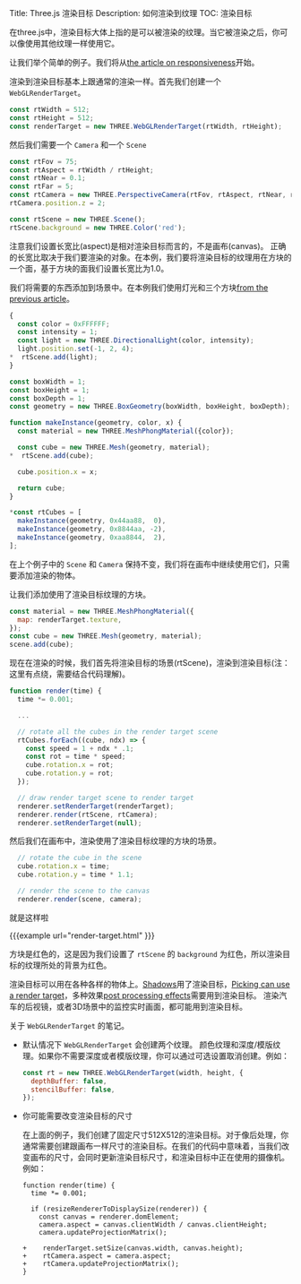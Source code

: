 Title: Three.js 渲染目标
Description: 如何渲染到纹理
TOC: 渲染目标

在three.js中，渲染目标大体上指的是可以被渲染的纹理。当它被渲染之后，你可以像使用其他纹理一样使用它。

让我们举个简单的例子。我们将从[the article on responsiveness](responsive.html)开始。

渲染到渲染目标基本上跟通常的渲染一样。首先我们创建一个 `WebGLRenderTarget`。

```js
const rtWidth = 512;
const rtHeight = 512;
const renderTarget = new THREE.WebGLRenderTarget(rtWidth, rtHeight);
```

然后我们需要一个 `Camera`  和一个 `Scene`

```js
const rtFov = 75;
const rtAspect = rtWidth / rtHeight;
const rtNear = 0.1;
const rtFar = 5;
const rtCamera = new THREE.PerspectiveCamera(rtFov, rtAspect, rtNear, rtFar);
rtCamera.position.z = 2;

const rtScene = new THREE.Scene();
rtScene.background = new THREE.Color('red');
```

注意我们设置长宽比(aspect)是相对渲染目标而言的，不是画布(canvas)。
正确的长宽比取决于我们要渲染的对象。在本例，我们要将渲染目标的纹理用在方块的一个面，基于方块的面我们设置长宽比为1.0。

我们将需要的东西添加到场景中。在本例我们使用灯光和三个方块[from the previous article](responsive.html)。

```js
{
  const color = 0xFFFFFF;
  const intensity = 1;
  const light = new THREE.DirectionalLight(color, intensity);
  light.position.set(-1, 2, 4);
*  rtScene.add(light);
}

const boxWidth = 1;
const boxHeight = 1;
const boxDepth = 1;
const geometry = new THREE.BoxGeometry(boxWidth, boxHeight, boxDepth);

function makeInstance(geometry, color, x) {
  const material = new THREE.MeshPhongMaterial({color});

  const cube = new THREE.Mesh(geometry, material);
*  rtScene.add(cube);

  cube.position.x = x;

  return cube;
}

*const rtCubes = [
  makeInstance(geometry, 0x44aa88,  0),
  makeInstance(geometry, 0x8844aa, -2),
  makeInstance(geometry, 0xaa8844,  2),
];
```

在上个例子中的 `Scene` 和 `Camera` 保持不变，我们将在画布中继续使用它们，只需要添加渲染的物体。

让我们添加使用了渲染目标纹理的方块。

```js
const material = new THREE.MeshPhongMaterial({
  map: renderTarget.texture,
});
const cube = new THREE.Mesh(geometry, material);
scene.add(cube);
```

现在在渲染的时候，我们首先将渲染目标的场景(rtScene)，渲染到渲染目标(注：这里有点绕，需要结合代码理解)。

```js
function render(time) {
  time *= 0.001;

  ...

  // rotate all the cubes in the render target scene
  rtCubes.forEach((cube, ndx) => {
    const speed = 1 + ndx * .1;
    const rot = time * speed;
    cube.rotation.x = rot;
    cube.rotation.y = rot;
  });

  // draw render target scene to render target
  renderer.setRenderTarget(renderTarget);
  renderer.render(rtScene, rtCamera);
  renderer.setRenderTarget(null);
```

然后我们在画布中，渲染使用了渲染目标纹理的方块的场景。

```js
  // rotate the cube in the scene
  cube.rotation.x = time;
  cube.rotation.y = time * 1.1;

  // render the scene to the canvas
  renderer.render(scene, camera);
```

就是这样啦

{{{example url="render-target.html" }}}

方块是红色的，这是因为我们设置了 `rtScene` 的 `background` 为红色，所以渲染目标的纹理所处的背景为红色。

渲染目标可以用在各种各样的物体上。[Shadows](shadows.html)用了渲染目标，[Picking can use a render target](picking.html)，多种效果[post processing effects](post-processing.html)需要用到渲染目标。
渲染汽车的后视镜，或者3D场景中的监控实时画面，都可能用到渲染目标。

关于 `WebGLRenderTarget` 的笔记。

* 默认情况下 `WebGLRenderTarget` 会创建两个纹理。 颜色纹理和深度/模版纹理。如果你不需要深度或者模版纹理，你可以通过可选设置取消创建。例如：

    ```js
    const rt = new THREE.WebGLRenderTarget(width, height, {
      depthBuffer: false,
      stencilBuffer: false,
    });
    ```

* 你可能需要改变渲染目标的尺寸

  在上面的例子，我们创建了固定尺寸512X512的渲染目标。对于像后处理，你通常需要创建跟画布一样尺寸的渲染目标。在我们的代码中意味着，当我们改变画布的尺寸，会同时更新渲染目标尺寸，和渲染目标中正在使用的摄像机。例如：

      function render(time) {
        time *= 0.001;

        if (resizeRendererToDisplaySize(renderer)) {
          const canvas = renderer.domElement;
          camera.aspect = canvas.clientWidth / canvas.clientHeight;
          camera.updateProjectionMatrix();

      +    renderTarget.setSize(canvas.width, canvas.height);
      +    rtCamera.aspect = camera.aspect;
      +    rtCamera.updateProjectionMatrix();
      }
